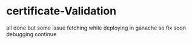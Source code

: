 # certificate-Validation
all done but some issue fetching while deploying in ganache so fix soon debugging continue
